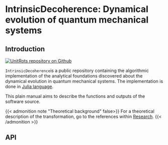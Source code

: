 # IntrinsicDecoherence: Dynamical evolution of quantum mechanical systems


## Introduction

[![UnitRots repository on Github](https://img.shields.io/badge/github-%23121011.svg?style=for-the-badge&logo=github&logoColor=white)](https://github.com/rurz/IntrinsicDecoherence)

`IntrinsicDecoherence`is a public repository containing the algorithmic implementation of the analytical foundations discovered about the dynamical evolution in quantum mechanical systems. The implementation is done in [Julia language](https://julialang.org/). 

This plain manual aims to describe the functions and outputs of the software source.

{{< admonition note "Theoretical background" false>}}
For a theoretical description of the transformation, go to the references within [Research](/research/#intrinsic-decoherence-in-quantum-systems).
{{< /admonition >}}

## API

